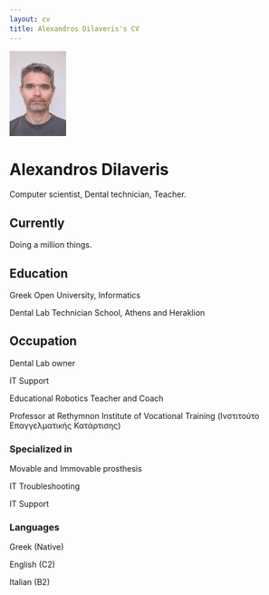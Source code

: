 ```yaml
---
layout: cv
title: Alexandros Dilaveris's CV
---
```

<img src="Photo.jpg" width="100" height="150">

# Alexandros Dilaveris 
Computer scientist, Dental technician, Teacher.


## Currently

Doing a million things.

## Education

Greek Open University, Informatics

Dental Lab Technician School, Athens and Heraklion

## Occupation
Dental Lab owner

IT Support

Educational Robotics Teacher and Coach

Professor at Rethymnon Institute of Vocational Training (Ινστιτούτο Επαγγελματικής Κατάρτισης)

### Specialized in

Movable and Immovable prosthesis

IT Troubleshooting

IT Support

### Languages
Greek (Native)

English (C2)

Italian (B2)

<!--
### Research interests

Cooling, power series, optics, alchemy, planetary motions, apples.




















<!--
### Hi there 👋
😎 I’m currently learning how to use GitHub

- 🔭 I’m currently working on 3D_animation

**Maurphal/Maurphal** is a ✨ _special_ ✨ repository because its `README.md` (this file) appears on your GitHub profile.

Here are some ideas to get you started:

- 🔭 I’m currently working on ...
- 🌱 I’m currently learning ...
- 👯 I’m looking to collaborate on ...
- 🤔 I’m looking for help with ...
- 💬 Ask me about ...
- 📫 How to reach me: ...
- 😄 Pronouns: ...
- ⚡ Fun fact: ...
-->
